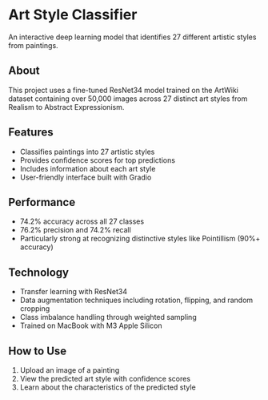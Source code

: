 # Art Style Classifier

An interactive deep learning model that identifies 27 different artistic styles from paintings.

## About

This project uses a fine-tuned ResNet34 model trained on the ArtWiki dataset containing over 50,000 images across 27 distinct art styles from Realism to Abstract Expressionism.

## Features

- Classifies paintings into 27 artistic styles
- Provides confidence scores for top predictions
- Includes information about each art style
- User-friendly interface built with Gradio

## Performance

- 74.2% accuracy across all 27 classes
- 76.2% precision and 74.2% recall
- Particularly strong at recognizing distinctive styles like Pointillism (90%+ accuracy)

## Technology

- Transfer learning with ResNet34
- Data augmentation techniques including rotation, flipping, and random cropping
- Class imbalance handling through weighted sampling
- Trained on MacBook with M3 Apple Silicon

## How to Use

1. Upload an image of a painting
2. View the predicted art style with confidence scores
3. Learn about the characteristics of the predicted style